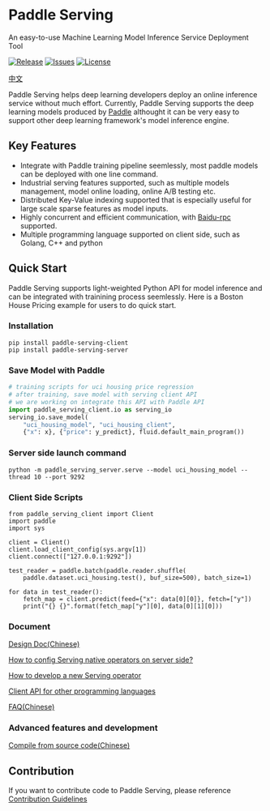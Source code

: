 # Paddle Serving
An easy-to-use Machine Learning Model Inference Service Deployment Tool

[![Release](https://img.shields.io/badge/Release-0.0.3-yellowgreen)](Release)
[![Issues](https://img.shields.io/github/issues/PaddlePaddle/Serving)](Issues)
[![License](https://img.shields.io/github/license/PaddlePaddle/Serving)](LICENSE)

[中文](./doc/README_CN.md)

Paddle Serving helps deep learning developers deploy an online inference service without much effort. Currently, Paddle Serving supports the deep learning models produced by [Paddle](https://github.com/PaddlePaddle/Paddle) althought it can be very easy to support other deep learning framework's model inference engine.  

## Key Features
- Integrate with Paddle training pipeline seemlessly, most paddle models can be deployed with one line command.
- Industrial serving features supported, such as multiple models management, model online loading, online A/B testing etc.
- Distributed Key-Value indexing supported that is especially useful for large scale sparse features as model inputs.
- Highly concurrent and efficient communication, with [Baidu-rpc](https://github.com/apache/incubator-brpc) supported.
- Multiple programming language supported on client side, such as Golang, C++ and python

## Quick Start

Paddle Serving supports light-weighted Python API for model inference and can be integrated with trainining process seemlessly. Here is a Boston House Pricing example for users to do quick start.

### Installation

```shell
pip install paddle-serving-client
pip install paddle-serving-server
```

### Save Model with Paddle
``` python
# training scripts for uci housing price regression
# after training, save model with serving client API
# we are working on integrate this API with Paddle API
import paddle_serving_client.io as serving_io
serving_io.save_model(
    "uci_housing_model", "uci_housing_client",
    {"x": x}, {"price": y_predict}, fluid.default_main_program())
```

### Server side launch command

``` shell
python -m paddle_serving_server.serve --model uci_housing_model --thread 10 --port 9292
```

### Client Side Scripts

```
from paddle_serving_client import Client
import paddle
import sys

client = Client()
client.load_client_config(sys.argv[1])
client.connect(["127.0.0.1:9292"])

test_reader = paddle.batch(paddle.reader.shuffle(
    paddle.dataset.uci_housing.test(), buf_size=500), batch_size=1)

for data in test_reader():
    fetch_map = client.predict(feed={"x": data[0][0]}, fetch=["y"])
    print("{} {}".format(fetch_map["y"][0], data[0][1][0]))

```



### Document

[Design Doc(Chinese)](doc/DESIGN.md)

[How to config Serving native operators on server side?](doc/SERVER_OP.md)

[How to develop a new Serving operator](doc/OPERATOR.md)

[Client API for other programming languages](doc/CLIENT_API.md)

[FAQ(Chinese)](doc/FAQ.md)

### Advanced features and development

[Compile from source code(Chinese)](doc/COMPILE.md)

## Contribution

If you want to contribute code to Paddle Serving, please reference [Contribution Guidelines](doc/CONTRIBUTE.md)
